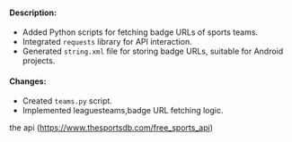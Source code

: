 
#### Description:
- Added Python scripts for fetching badge URLs of sports teams.
- Integrated `requests` library for API interaction.
- Generated `string.xml` file for storing badge URLs, suitable for Android projects.

#### Changes:
- Created `teams.py` script.
- Implemented leaguesteams,badge URL fetching logic.

the api (https://www.thesportsdb.com/free_sports_api)
